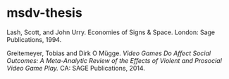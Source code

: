 # msdv-thesis

Lash, Scott, and John Urry. Economies of Signs & Space. London: Sage Publications, 1994.

Greitemeyer, Tobias and Dirk O Mügge. *Video Games Do Affect Social Outcomes: A Meta-Analytic Review of the Effects of Violent and Prosocial Video Game Play.* CA: SAGE Publications, 2014.
